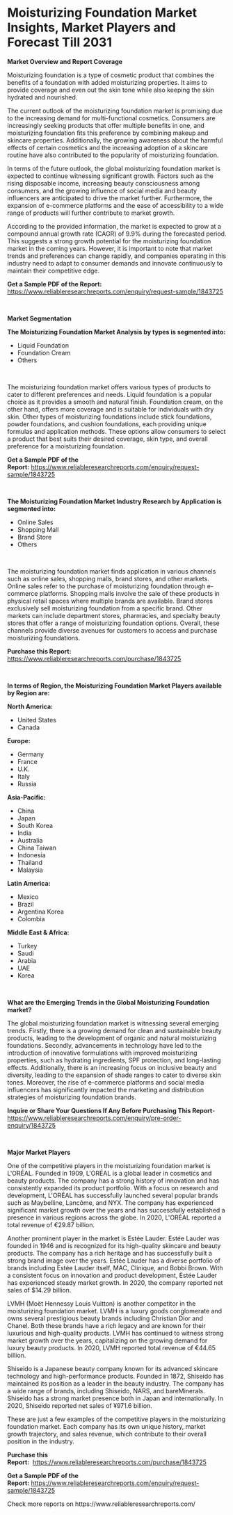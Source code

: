 <p><h1>Moisturizing Foundation Market Insights, Market Players and Forecast Till 2031</h1></p><p><strong>Market Overview and Report Coverage</strong></p>
<p><p>Moisturizing foundation is a type of cosmetic product that combines the benefits of a foundation with added moisturizing properties. It aims to provide coverage and even out the skin tone while also keeping the skin hydrated and nourished.</p><p>The current outlook of the moisturizing foundation market is promising due to the increasing demand for multi-functional cosmetics. Consumers are increasingly seeking products that offer multiple benefits in one, and moisturizing foundation fits this preference by combining makeup and skincare properties. Additionally, the growing awareness about the harmful effects of certain cosmetics and the increasing adoption of a skincare routine have also contributed to the popularity of moisturizing foundation.</p><p>In terms of the future outlook, the global moisturizing foundation market is expected to continue witnessing significant growth. Factors such as the rising disposable income, increasing beauty consciousness among consumers, and the growing influence of social media and beauty influencers are anticipated to drive the market further. Furthermore, the expansion of e-commerce platforms and the ease of accessibility to a wide range of products will further contribute to market growth.</p><p>According to the provided information, the market is expected to grow at a compound annual growth rate (CAGR) of 9.9% during the forecasted period. This suggests a strong growth potential for the moisturizing foundation market in the coming years. However, it is important to note that market trends and preferences can change rapidly, and companies operating in this industry need to adapt to consumer demands and innovate continuously to maintain their competitive edge.</p></p>
<p><strong>Get a Sample PDF of the Report:</strong> <a href="https://www.reliableresearchreports.com/enquiry/request-sample/1843725">https://www.reliableresearchreports.com/enquiry/request-sample/1843725</a></p>
<p>&nbsp;</p>
<p><strong>Market Segmentation</strong></p>
<p><strong>The Moisturizing Foundation Market Analysis by types is segmented into:</strong></p>
<p><ul><li>Liquid Foundation</li><li>Foundation Cream</li><li>Others</li></ul></p>
<p>&nbsp;</p>
<p><p>The moisturizing foundation market offers various types of products to cater to different preferences and needs. Liquid foundation is a popular choice as it provides a smooth and natural finish. Foundation cream, on the other hand, offers more coverage and is suitable for individuals with dry skin. Other types of moisturizing foundations include stick foundations, powder foundations, and cushion foundations, each providing unique formulas and application methods. These options allow consumers to select a product that best suits their desired coverage, skin type, and overall preference for a moisturizing foundation.</p></p>
<p><strong>Get a Sample PDF of the Report:</strong>&nbsp;<a href="https://www.reliableresearchreports.com/enquiry/request-sample/1843725">https://www.reliableresearchreports.com/enquiry/request-sample/1843725</a></p>
<p>&nbsp;</p>
<p><strong>The Moisturizing Foundation Market Industry Research by Application is segmented into:</strong></p>
<p><ul><li>Online Sales</li><li>Shopping Mall</li><li>Brand Store</li><li>Others</li></ul></p>
<p>&nbsp;</p>
<p><p>The moisturizing foundation market finds application in various channels such as online sales, shopping malls, brand stores, and other markets. Online sales refer to the purchase of moisturizing foundation through e-commerce platforms. Shopping malls involve the sale of these products in physical retail spaces where multiple brands are available. Brand stores exclusively sell moisturizing foundation from a specific brand. Other markets can include department stores, pharmacies, and specialty beauty stores that offer a range of moisturizing foundation options. Overall, these channels provide diverse avenues for customers to access and purchase moisturizing foundations.</p></p>
<p><strong>Purchase this Report:</strong>&nbsp; <a href="https://www.reliableresearchreports.com/purchase/1843725">https://www.reliableresearchreports.com/purchase/1843725</a></p>
<p>&nbsp;</p>
<p><strong>In terms of Region, the Moisturizing Foundation Market Players available by Region are:</strong></p>
<p>
    <p> <strong> North America: </strong>
        <ul>
            <li>United States</li>
            <li>Canada</li>
        </ul>
        </p> 
    <p> <strong> Europe: </strong>
        <ul>
            <li>Germany</li>
            <li>France</li>
            <li>U.K.</li>
            <li>Italy</li>
            <li>Russia</li>
        </ul>
        </p> 
    <p> <strong> Asia-Pacific: </strong>
        <ul>
            <li>China</li>
            <li>Japan</li>
            <li>South Korea</li>
            <li>India</li>
            <li>Australia</li>
            <li>China Taiwan</li>
            <li>Indonesia</li>
            <li>Thailand</li>
            <li>Malaysia</li>
        </ul>
        </p> 
    <p> <strong> Latin America: </strong>
        <ul>
            <li>Mexico</li>
            <li>Brazil</li>
            <li>Argentina Korea</li>
            <li>Colombia</li>
        </ul>
        </p> 
    <p> <strong> Middle East & Africa: </strong>
        <ul>
            <li>Turkey</li>
            <li>Saudi</li>
            <li>Arabia</li>
            <li>UAE</li>
            <li>Korea</li>
        </ul>
    </p>
    </p>
<p>&nbsp;</p>
<p><strong>What are the Emerging Trends in the Global Moisturizing Foundation market?</strong></p>
<p><p>The global moisturizing foundation market is witnessing several emerging trends. Firstly, there is a growing demand for clean and sustainable beauty products, leading to the development of organic and natural moisturizing foundations. Secondly, advancements in technology have led to the introduction of innovative formulations with improved moisturizing properties, such as hydrating ingredients, SPF protection, and long-lasting effects. Additionally, there is an increasing focus on inclusive beauty and diversity, leading to the expansion of shade ranges to cater to diverse skin tones. Moreover, the rise of e-commerce platforms and social media influencers has significantly impacted the marketing and distribution strategies of moisturizing foundation brands.</p></p>
<p><strong>Inquire or Share Your Questions If Any Before Purchasing This Report</strong>- <a href="https://www.reliableresearchreports.com/enquiry/pre-order-enquiry/1843725">https://www.reliableresearchreports.com/enquiry/pre-order-enquiry/1843725</a></p>
<p>&nbsp;</p>
<p><strong>Major Market Players</strong></p>
<p><p>One of the competitive players in the moisturizing foundation market is L'ORÉAL. Founded in 1909, L'ORÉAL is a global leader in cosmetics and beauty products. The company has a strong history of innovation and has consistently expanded its product portfolio. With a focus on research and development, L'ORÉAL has successfully launched several popular brands such as Maybelline, Lancôme, and NYX. The company has experienced significant market growth over the years and has successfully established a presence in various regions across the globe. In 2020, L'ORÉAL reported a total revenue of €29.87 billion.</p><p>Another prominent player in the market is Estée Lauder. Estée Lauder was founded in 1946 and is recognized for its high-quality skincare and beauty products. The company has a rich heritage and has successfully built a strong brand image over the years. Estée Lauder has a diverse portfolio of brands including Estée Lauder itself, MAC, Clinique, and Bobbi Brown. With a consistent focus on innovation and product development, Estée Lauder has experienced steady market growth. In 2020, the company reported net sales of $14.29 billion.</p><p>LVMH (Moët Hennessy Louis Vuitton) is another competitor in the moisturizing foundation market. LVMH is a luxury goods conglomerate and owns several prestigious beauty brands including Christian Dior and Chanel. Both these brands have a rich legacy and are known for their luxurious and high-quality products. LVMH has continued to witness strong market growth over the years, capitalizing on the growing demand for luxury beauty products. In 2020, LVMH reported total revenue of €44.65 billion.</p><p>Shiseido is a Japanese beauty company known for its advanced skincare technology and high-performance products. Founded in 1872, Shiseido has maintained its position as a leader in the beauty industry. The company has a wide range of brands, including Shiseido, NARS, and bareMinerals. Shiseido has a strong market presence both in Japan and internationally. In 2020, Shiseido reported net sales of ¥971.6 billion.</p><p>These are just a few examples of the competitive players in the moisturizing foundation market. Each company has its own unique history, market growth trajectory, and sales revenue, which contribute to their overall position in the industry.</p></p>
<p><strong>Purchase this Report:</strong>&nbsp;&nbsp;<a href="https://www.reliableresearchreports.com/purchase/1843725">https://www.reliableresearchreports.com/purchase/1843725</a></p>
<p></p>
<p><strong>Get a Sample PDF of the Report:</strong>&nbsp;<a href="https://www.reliableresearchreports.com/enquiry/request-sample/1843725">https://www.reliableresearchreports.com/enquiry/request-sample/1843725</a></p>
<p>Check more reports on https://www.reliableresearchreports.com/</p>